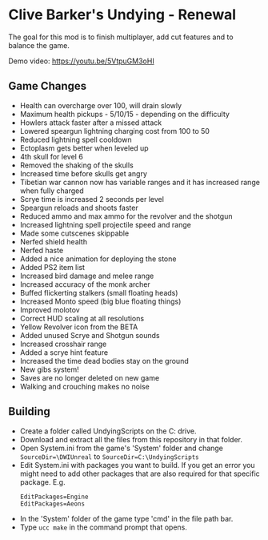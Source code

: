 # Clive Barker's Undying - Renewal
The goal for this mod is to finish multiplayer, add cut features and to balance the game.

Demo video: <https://youtu.be/5VtpuGM3oHI>

## Game Changes
  - Health can overcharge over 100, will drain slowly
  - Maximum health pickups - 5/10/15 - depending on the difficulty
  - Howlers attack faster after a missed attack
  - Lowered speargun lightning charging cost from 100 to 50
  - Reduced lightning spell cooldown
  - Ectoplasm gets better when leveled up
  - 4th skull for level 6
  - Removed the shaking of the skulls
  - Increased time before skulls get angry
  - Tibetian war cannon now has variable ranges and it has increased range when fully charged
  - Scrye time is increased 2 seconds per level
  - Speargun reloads and shoots faster
  - Reduced ammo and max ammo for the revolver and the shotgun
  - Increased lightning spell projectile speed and range
  - Made some cutscenes skippable
  - Nerfed shield health
  - Nerfed haste
  - Added a nice animation for deploying the stone
  - Added PS2 item list
  - Increased bird damage and melee range
  - Increased accuracy of the monk archer
  - Buffed flickerting stalkers (small floating heads)
  - Increased Monto speed (big blue floating things)
  - Improved molotov
  - Correct HUD scaling at all resolutions
  - Yellow Revolver icon from the BETA
  - Added unused Scrye and Shotgun sounds
  - Increased crosshair range
  - Added a scrye hint feature
  - Increased the time dead bodies stay on the ground
  - New gibs system!
  - Saves are no longer deleted on new game
  - Walking and crouching makes no noise

## Building
  - Create a folder called UndyingScripts on the C: drive.
  - Download and extract all the files from this repository in that folder.
  - Open System.ini from the game's 'System' folder and change `SourceDir=\DWIUnreal` to `SourceDir=C:\UndyingScripts`
  - Edit System.ini with packages you want to build. If you get an error you might need to add other packages that are also required for that specific package. E.g.
    ```
    EditPackages=Engine
    EditPackages=Aeons
    ```
  - In the 'System' folder of the game type 'cmd' in the file path bar.
  - Type `ucc make` in the command prompt that opens.
